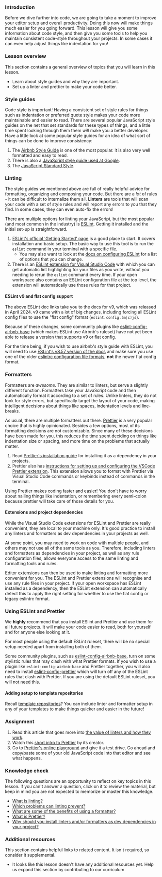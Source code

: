 ### Introduction

Before we dive further into code, we are going to take a moment to improve your editor setup and overall productivity. Doing this now will make things much easier for you going forward. This lesson will give you some information about code style, and then give you some tools to help you maintain consistent code-style throughout your projects. In some cases it can even help adjust things like indentation for you!

### Lesson overview

This section contains a general overview of topics that you will learn in this lesson.

- Learn about style guides and why they are important.
- Set up a linter and prettier to make your code better.

### Style guides

Code style is important! Having a consistent set of style rules for things such as indentation or preferred quote style makes your code more maintainable and easier to read. There are several popular JavaScript style guides on the net that set standards for these types of things, and a little time spent looking through them them *will* make you a better developer. Have a little look at some popular style guides for an idea of what sort of things can be done to improve consistency:

1. The [Airbnb Style Guide](https://github.com/airbnb/javascript) is one of the most popular. It is also very well formatted and easy to read.
1. There is also a [JavaScript style guide used at Google](https://google.github.io/styleguide/jsguide.html).
1. The [JavaScript Standard Style](https://standardjs.com/rules.html).

### Linting

The style guides we mentioned above are full of really helpful advice for formatting, organizing and composing your code. But there are a *lot* of rules - it can be difficult to internalize them all. **Linters** are tools that will scan your code with a set of style rules and will report any errors to you that they find. In some cases, they can even auto-fix the errors!

There are multiple options for linting your JavaScript, but the most popular (and most common in the industry) is [ESLint](https://eslint.org/). Getting it installed and the initial set-up is straightforward.

1. [ESLint's official 'Getting Started' page](https://eslint.org/docs/user-guide/getting-started) is a good place to start. It covers installation and basic setup. The basic way to use this tool is to run the `eslint` command in your terminal with a specific file.
    - You may also want to look at the [docs on configuring ESLint](https://eslint.org/docs/latest/use/configure/) for a list of options that you can change.
1. There is an [ESLint extension for Visual Studio Code](https://marketplace.visualstudio.com/items?itemName=dbaeumer.vscode-eslint) with which you can get automatic lint highlighting for your files as you write, without you needing to rerun the `eslint` command every time. If your open workspace also contains an ESLint configuration file at the top level, the extension will automatically use those rules for that project.

<div class="lesson-note lesson-note--warning" markdown="1">

#### ESLint v9 and flat config support

The above ESLint doc links take you to the docs for v9, which was released in April 2024. v9 came with a lot of big changes, including forcing all ESLint config files to use the "flat config" format (`eslint.config.(m|c)js`).

Because of these changes, some community plugins like [eslint-config-airbnb-base](https://github.com/airbnb/javascript/tree/master/packages/eslint-config-airbnb-base) (which makes ESLint use Airbnb's ruleset) have not yet been able to release a version that supports v9 or flat config.

For the time being, if you wish to use airbnb's style guide with ESLint, you will need to use [ESLint's v8.57 version of the docs](https://eslint.org/docs/v8.x/use/getting-started) and make sure you use one of the older [eslintrc configuration file formats](https://eslint.org/docs/v8.x/use/configure/configuration-files), **not** the newer flat config format.

</div>

### Formatters

Formatters are *awesome*. They are similar to linters, but serve a slightly different function. Formatters take your JavaScript code and then automatically format it according to a set of rules. Unlike linters, they do not look for style errors, but specifically target the layout of your code, making intelligent decisions about things like spaces, indentation levels and line-breaks.

As usual, there are multiple formatters out there. [Prettier](https://prettier.io/) is a very popular choice that is highly opinionated. Besides a few options, most of its formatting decisions are not customizable. Since many of these decisions have been made for you, this reduces the time spent deciding on things like indentation size or spacing, and more time on the problems that actually matter.

1. Read [Prettier's installation guide](https://www.youtube.com/watch?v=hkfBvpEfWdA) for installing it as a dependency in your projects.
1. Prettier also has [instructions for setting up and configuring the VSCode Prettier extension](https://github.com/prettier/prettier-vscode). This extension allows you to format with Prettier via Visual Studio Code commands or keybinds instead of commands in the terminal.

Using Prettier makes coding faster and easier! You don't have to worry about nailing things like indentation, or remembering every semi-colon because prettier will take care of those details for you.

<div class="lesson-note lesson-note--tip" markdown="1">

#### Extensions and project dependencies

While the Visual Studio Code extensions for ESLint and Prettier are really convenient, they are local to your machine only. It's good practice to install any linters and formatters as dev dependencies in your projects as well.

At some point, you may need to work on code with multiple people, and others may not use all of the same tools as you. Therefore, including linters and formatters as dependencies in your project, as well as any rule configuration files, allows everyone access to the same linting and formatting tools and rules.

Editor extensions can then be used to make linting and formatting more convenient for you. The ESLint and Prettier extensions will recognise and use any rule files in your project. If your open workspace has ESLint installed as a dependency, then the ESLint extension can automatically detect this to apply the right setting for whether to use the flat config or legacy eslintrc format.

</div>

### Using ESLint and Prettier

We **highly** recommend that you install ESlint and Prettier and use them for all future projects. It will make your code easier to read, both for yourself and for anyone else looking at it.

For most people using the default ESLint ruleset, there will be no special setup needed apart from installing both of them.

Some community plugins, such as [eslint-config-airbnb-base](https://github.com/airbnb/javascript/tree/master/packages/eslint-config-airbnb-base), turn on some stylistic rules that may clash with what Prettier formats. If you wish to use a plugin like `eslint-config-airbnb-base` and Prettier together, you will also need to install [eslint-config-prettier](https://github.com/prettier/eslint-config-prettier) which will turn off any of the ESLint rules that clash with Prettier. If you are using the default ESLint ruleset, you will not need this.

<div class="lesson-note lesson-note--tip" markdown="1">

#### Adding setup to template repositories

Recall [template repositories](https://www.theodinproject.com/lessons/node-path-javascript-revisiting-webpack#template-repositories)? You can include linter and formatter setup in any of your templates to make things quicker and easier in the future!

</div>

### Assignment

<div class="lesson-content__panel" markdown="1">

1. Read this article that goes more into [the value of linters and how they work](https://hackernoon.com/how-linting-and-eslint-improve-code-quality-fa83d2469efe).
1. Watch this [short intro to Prettier](https://www.youtube.com/watch?v=hkfBvpEfWdA) by its creator.
1. Go to [Prettier's online playground](https://prettier.io/playground) and give it a test drive. Go ahead and copy/paste some of your old JavaScript code into that editor and see what happens.

</div>

### Knowledge check

The following questions are an opportunity to reflect on key topics in this lesson. If you can't answer a question, click on it to review the material, but keep in mind you are not expected to memorize or master this knowledge.

- [What is linting?](#linting)
- [Which problems can linting prevent?](https://hackernoon.com/how-linting-and-eslint-improve-code-quality-fa83d2469efe)
- [What are some of the benefits of using a formatter?](#formatters)
- [What is Prettier?](https://www.youtube.com/watch?v=hkfBvpEfWdA)
- [Why should you install linters and/or formatters as dev dependencies in your project?](#extensions-and-project-dependencies)

### Additional resources

This section contains helpful links to related content. It isn't required, so consider it supplemental.

- It looks like this lesson doesn't have any additional resources yet. Help us expand this section by contributing to our curriculum.
